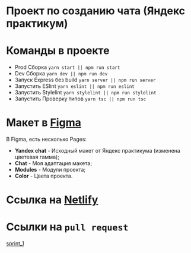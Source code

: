 # Проект по созданию чата (Яндекс практикум)

# Команды в проекте
- Prod Сборка `yarn start || npm run start`
- Dev Сборка `yarn dev || npm run dev`
- Запуск Express без build `yarn server || npm run server`
- Запустить ESlint `yarn eslint || npm run eslint`
- Запустить Stylelint `yarn stylelint || npm run stylelint`
- Запустить Проверку типов `yarn tsc || npm run tsc`


# Макет в [Figma](https://www.figma.com/file/rLeCAzgqTfcNl8OZZmj6se/Chat?node-id=0%3A1)

В Figma, есть несколько Pages:
- **Yandex chat** - Исходный макет от Яндекс практикума (изменена цветевая гамма);
- **Chat** - Моя адаптация макета;
- **Modules** - Модули проекта;
- **Color** - Цвета проекта.

# Ссылка на [Netlify](https://trusting-shannon-d97b93.netlify.app/)
# Ссылки на ```pull request```
[sprint_1](https://github.com/YurikEz/middle.messenger.praktikum.yandex/pull/1)
